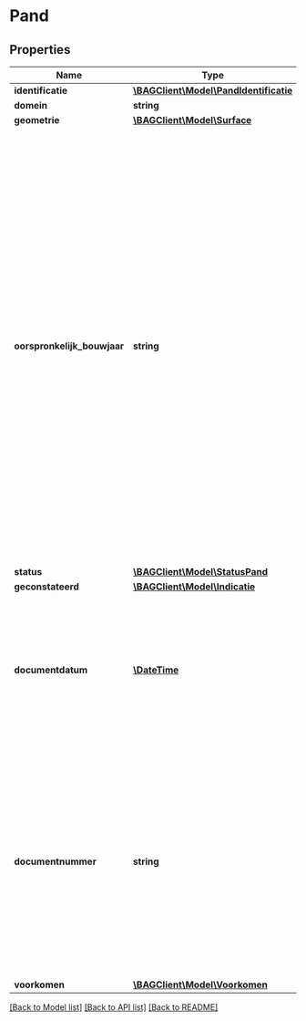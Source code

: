 # Pand

## Properties
Name | Type | Description | Notes
------------ | ------------- | ------------- | -------------
**identificatie** | [**\BAGClient\Model\PandIdentificatie**](PandIdentificatie.md) |  | 
**domein** | **string** | NL.IMBAG.Pand | 
**geometrie** | [**\BAGClient\Model\Surface**](Surface.md) |  | 
**oorspronkelijk_bouwjaar** | **string** | De aanduiding van het jaar waarin een pand oorspronkelijk als bouwkundig gereed is of zal worden opgeleverd. Bij het initieel opvoeren van een PAND wordt door de gemeente een reële inschatting gemaakt van het waarschijnlijke bouwjaar van het PAND. Bij het bouwkundig gereed opleveren van het PAND wordt deze waarde in voorkomende gevallen aangepast. Indien in latere jaren wijzigingen aan een pand worden aangebracht, leidt dit niet tot wijziging van het bouwjaar. | 
**status** | [**\BAGClient\Model\StatusPand**](StatusPand.md) |  | 
**geconstateerd** | [**\BAGClient\Model\Indicatie**](Indicatie.md) |  | 
**documentdatum** | [**\DateTime**](\DateTime.md) | De datum waarop het brondocument is vastgesteld, op basis waarvan een opname, mutatie of een verwijdering van gegevens ten aanzien van een object heeft plaatsgevonden. | 
**documentnummer** | **string** | De unieke aanduiding van het brondocument op basis waarvan een opname, mutatie of een verwijdering van gegevens ten aanzien van een woonplaats heeft plaatsgevonden, binnen een gemeente. Alle karakters uit de MES-1 karakterset zijn toegestaan. | 
**voorkomen** | [**\BAGClient\Model\Voorkomen**](Voorkomen.md) |  | 

[[Back to Model list]](../../README.md#documentation-for-models) [[Back to API list]](../../README.md#documentation-for-api-endpoints) [[Back to README]](../../README.md)

